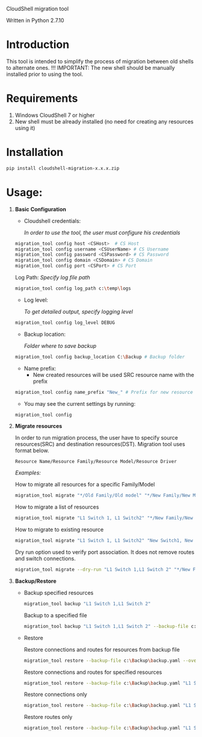 CloudShell migration tool

Written in Python 2.7.10


Introduction
======================
This tool is intended to simplify the process of migration between old shells to alternate ones.
!!! IMPORTANT: The new shell should be manually installed prior to using the tool.

Requirements
======================
1. Windows CloudShell 7 or higher
2. New shell must be already installed (no need for creating any resources using it)

Installation
============
```bash
pip install cloudshell-migration-x.x.x.zip
```
Usage:
======================
1.  **Basic Configuration**
    * Cloudshell credentials:
        
        *In order to use the tool, the user must configure his credentials*

    ```bash
    migration_tool config host <CSHost>  # CS Host
    migration_tool config username <CSUserName> # CS Username
    migration_tool config password <CSPassword> # CS Password
    migration_tool config domain <CSDomain> # CS Domain
    migration_tool config port <CSPort> # CS Port
    ```    
    Log Path:
        *Specify log file path*
    ```bash
    migration_tool config log_path c:\temp\logs
    ```
    * Log level:
    
        *To get detailed output, specify logging level*
    
    ```bash
    migration_tool config log_level DEBUG
    ```
    
    * Backup location:
        
        *Folder where to save backup* 
    ```bash
    migration_tool config backup_location C:\Backup # Backup folder
    ```
    
    * Name prefix:
        * New created resources will be used SRC resource name with the prefix
    ```bash
    migration_tool config name_prefix "New_" # Prefix for new resource

    ```
    * You may see the current settings by running:
    
    ```bash
    migration_tool config
    ```

3.  **Migrate resources**
    
    In order to run migration process, the user have to specify source resources(SRC) and destination resources(DST). Migration tool uses format below.
    
    ```
    Resource Name/Resource Family/Resource Model/Resource Driver
    ```
    
    *Examples:*
     
    How to migrate all resources for a specific Family/Model 
             
    ```bash
    migration_tool migrate "*/Old Family/Old model" "*/New Family/New Model" --override
    ```
    
    How to migrate a list of resources
    
    ```bash
    migration_tool migrate "L1 Switch 1, L1 Switch2" "*/New Family/New Model/New Driver" --override
    ```
    
    How to migrate to existing resource
    
    ```bash
    migration_tool migrate "L1 Switch 1, L1 Switch2" "New Switch1, New Switch 2" --override
    ```    
    
    Dry run option used to verify port association. It does not remove routes and switch connections.
    
    ```bash
    migration_tool migrate --dry-run "L1 Switch 1,L1 Switch 2" "*/New Family/New Model/New Driver" --override
    ```
    
4. **Backup/Restore**
    * Backup specified resources
    
        ```bash
        migration_tool backup "L1 Switch 1,L1 Switch 2"
        ```
        Backup to a specified file
        
        ```bash
        migration_tool backup "L1 Switch 1,L1 Switch 2" --backup-file c:\Backup\backup.yaml
        ```
    
    * Restore
    
        Restore connections and routes for resources from backup file
        
        ```bash
        migration_tool restore --backup-file c:\Backup\backup.yaml --override
        ```
        
        Restore connections and routes for specified resources 
        
        ```bash
        migration_tool restore --backup-file c:\Backup\backup.yaml "L1 Switch 1" --override
        ```

        Restore connections only
        
        ```bash
        migration_tool restore --backup-file c:\Backup\backup.yaml "L1 Switch 1" --connections --override
        ```
        
        Restore routes only
        
        ```bash
        migration_tool restore --backup-file c:\Backup\backup.yaml "L1 Switch 1" --routes --override
        ```